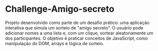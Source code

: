 # Challenge-Amigo-secreto
Projeto desenvolvido como parte de um desafio prático: uma aplicação interativa que simula um sorteio de "amigo secreto". O usuário pode adicionar nomes a uma lista e, com um clique, sortear aleatoriamente um dos participantes. O objetivo é praticar conceitos de JavaScript, como manipulação do DOM, arrays e lógica de sorteio.
